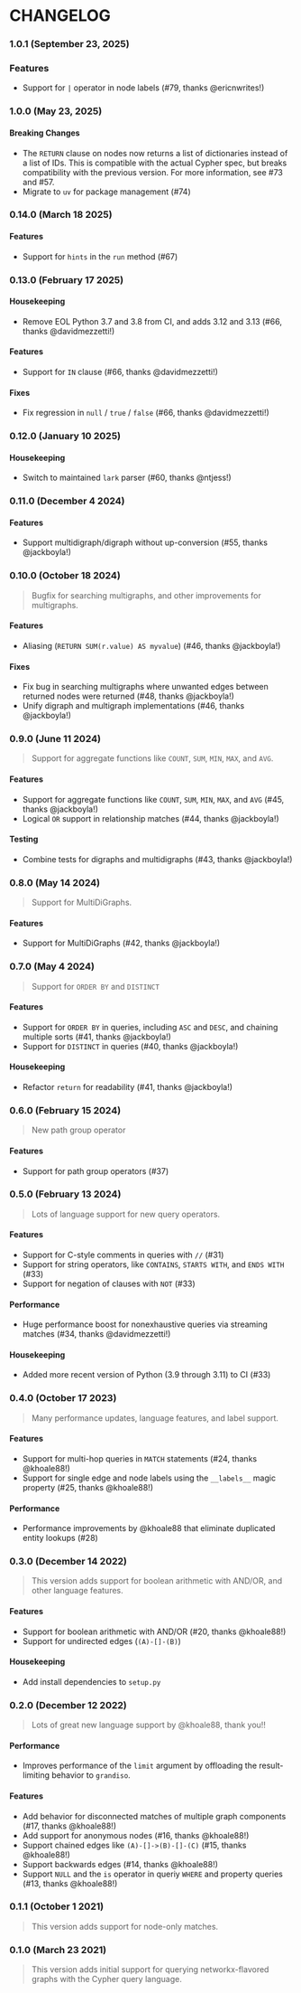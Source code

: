 # CHANGELOG

### **1.0.1** (September 23, 2025)

### Features

-   Support for `|` operator in node labels (#79, thanks @ericnwrites!)

### **1.0.0** (May 23, 2025)

#### Breaking Changes

-   The `RETURN` clause on nodes now returns a list of dictionaries instead of a list of IDs. This is compatible with the actual Cypher spec, but breaks compatibility with the previous version. For more information, see #73 and #57.
-   Migrate to `uv` for package management (#74)

### **0.14.0** (March 18 2025)

#### Features

-   Support for `hints` in the `run` method (#67)

### **0.13.0** (February 17 2025)

#### Housekeeping

-   Remove EOL Python 3.7 and 3.8 from CI, and adds 3.12 and 3.13 (#66, thanks @davidmezzetti!)

#### Features

-   Support for `IN` clause (#66, thanks @davidmezzetti!)

#### Fixes

-   Fix regression in `null` / `true` / `false` (#66, thanks @davidmezzetti!)

### **0.12.0** (January 10 2025)

#### Housekeeping

-   Switch to maintained `lark` parser (#60, thanks @ntjess!)

### **0.11.0** (December 4 2024)

#### Features

-   Support multidigraph/digraph without up-conversion (#55, thanks @jackboyla!)

### **0.10.0** (October 18 2024)

> Bugfix for searching multigraphs, and other improvements for multigraphs.

#### Features

-   Aliasing (`RETURN SUM(r.value) AS myvalue`) (#46, thanks @jackboyla!)

#### Fixes

-   Fix bug in searching multigraphs where unwanted edges between returned nodes were returned (#48, thanks @jackboyla!)
-   Unify digraph and multigraph implementations (#46, thanks @jackboyla!)

### **0.9.0** (June 11 2024)

> Support for aggregate functions like `COUNT`, `SUM`, `MIN`, `MAX`, and `AVG`.

#### Features

-   Support for aggregate functions like `COUNT`, `SUM`, `MIN`, `MAX`, and `AVG` (#45, thanks @jackboyla!)
-   Logical `OR` support in relationship matches (#44, thanks @jackboyla!)

#### Testing

-   Combine tests for digraphs and multidigraphs (#43, thanks @jackboyla!)

### **0.8.0** (May 14 2024)

> Support for MultiDiGraphs.

#### Features

-   Support for MultiDiGraphs (#42, thanks @jackboyla!)

### **0.7.0** (May 4 2024)

> Support for `ORDER BY` and `DISTINCT`

#### Features

-   Support for `ORDER BY` in queries, including `ASC` and `DESC`, and chaining multiple sorts (#41, thanks @jackboyla!)
-   Support for `DISTINCT` in queries (#40, thanks @jackboyla!)

#### Housekeeping

-   Refactor `return` for readability (#41, thanks @jackboyla!)

### **0.6.0** (February 15 2024)

> New path group operator

#### Features

-   Support for path group operators (#37)

### **0.5.0** (February 13 2024)

> Lots of language support for new query operators.

#### Features

-   Support for C-style comments in queries with `//` (#31)
-   Support for string operators, like `CONTAINS`, `STARTS WITH`, and `ENDS WITH` (#33)
-   Support for negation of clauses with `NOT` (#33)

#### Performance

-   Huge performance boost for nonexhaustive queries via streaming matches (#34, thanks @davidmezzetti!)

#### Housekeeping

-   Added more recent version of Python (3.9 through 3.11) to CI (#33)

### **0.4.0** (October 17 2023)

> Many performance updates, language features, and label support.

#### Features

-   Support for multi-hop queries in `MATCH` statements (#24, thanks @khoale88!)
-   Support for single edge and node labels using the `__labels__` magic property (#25, thanks @khoale88!)

#### Performance

-   Performance improvements by @khoale88 that eliminate duplicated entity lookups (#28)

### **0.3.0** (December 14 2022)

> This version adds support for boolean arithmetic with AND/OR, and other language features.

#### Features

-   Support for boolean arithmetic with AND/OR (#20, thanks @khoale88!)
-   Support for undirected edges (`(A)-[]-(B)`)

#### Housekeeping

-   Add install dependencies to `setup.py`

### **0.2.0** (December 12 2022)

> Lots of great new language support by @khoale88, thank you!!

#### Performance

-   Improves performance of the `limit` argument by offloading the result-limiting behavior to `grandiso`.

#### Features

-   Add behavior for disconnected matches of multiple graph components (#17, thanks @khoale88!)
-   Add support for anonymous nodes (#16, thanks @khoale88!)
-   Support chained edges like `(A)-[]->(B)-[]-(C)` (#15, thanks @khoale88!)
-   Support backwards edges (#14, thanks @khoale88!)
-   Support `NULL` and the `is` operator in queriy `WHERE` and property queries (#13, thanks @khoale88!)

### **0.1.1** (October 1 2021)

> This version adds support for node-only matches.

### **0.1.0** (March 23 2021)

> This version adds initial support for querying networkx-flavored graphs with the Cypher query language.
